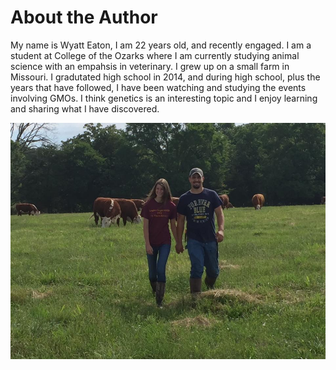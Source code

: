 # About the Author
My name is Wyatt Eaton, I am 22 years old, and recently engaged. 
I am a student at College of the Ozarks where I am currently studying animal science with an empahsis in veterinary. I grew up on a small farm in Missouri. I gradutated high school in 2014, and during high school, plus the years that have followed, I have been watching and studying the events involving GMOs. I think genetics is an interesting topic and I enjoy learning and sharing what I have discovered.

![MeandStace](https://github.com/wdeaton/Contact-Information/blob/master/ContactPic.JPG)
